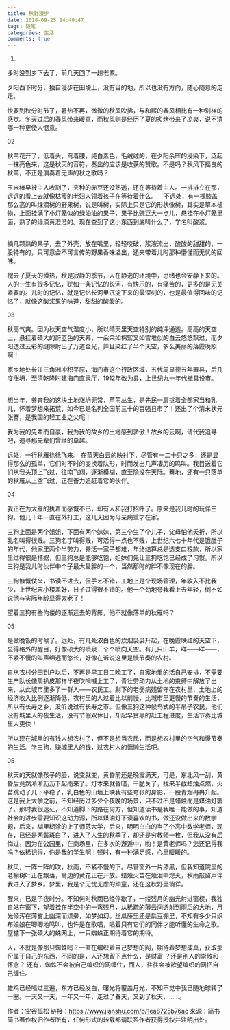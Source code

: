 ```yaml
---
title: 秋野漫步
date: 2018-09-25 14:40:47
tags: 随笔
categories: 生活
comments: true
---
```


01.

多时没到乡下去了，前几天回了一趟老家。        

夕阳西下时分，独自漫步在田埂上，没有目的地，所以也没有方向，随心随意的走走。      

<!--more-->

快要到秋分时节了，暑热不再，微微的秋风吹拂，与和熙的春风相比有一种别样的感觉。冬天过后的春风带来暖意，而秋风则是经历了夏的炙烤带来了凉爽，说不清哪一种更使人惬意。 

02

秋苇花开了，低着头，弯着腰，纯白素色，毛绒绒的，在夕阳余晖的浸染下，泛起一抹亮色来，这是秋天的音符，奏出的应该是收获的赞歌。不是吗？秋风下摇曳的秋苇，不正是演奏着无声的秋之歌吗？              

玉米棒早被主人收割了，夹种的赤豆还没熟透，还在等待着主人。一排排立在那，远远的看上去就像枯瘦的老妇人领着孩子在等待着什么。    不远处，有一棵膝盖那么高的叫绿滴树的野果树，说是叫树，实际上只是它的形状像树，其实是草本植物，上面挂满了小灯笼似的绿油油的果子，果子比豌豆大一点儿，悬挂在小灯笼里面，熟了的绿滴黄澄澄的。现在查到了这小东西到底叫什么了，学名叫酸浆。        

摘几颗熟的果子，去了外壳，放在嘴里，轻轻咬破，浆液流出，酸酸的甜甜的，一股特有的，只可意会不可言传的野果香味溢出，还夹带着儿时那种懵懂而无忧的回味。         

褪去了夏天的燥热，秋是寂静的季节，人在静逸的环境中，思绪也会安静下来的。人的一生有很多记忆，犹如一条记忆的长河，有快乐的，有痛苦的，更多的是无关紧要的。儿时的记忆，就是记忆长河里沉淀下来的最深刻的，也是最值得回味的记忆了，就像这酸浆果的味道，甜甜的酸酸的。

03

秋高气爽。因为秋天空气湿度小，所以晴天里天空特别的纯净通透。高高的天空上，悬挂着硕大的蔚蓝色的天幕，一朵朵如棉絮又如雪堆似的白云悠悠飘过，而夕阳透过云彩的缝隙射出了万道金光，并且染红了半个天空，多么美丽的落霞晚照啊！

家乡地处长江三角洲冲积平原，海门市这个行政区域，五代周显德五年置县，后几度涨坍，至清乾隆时建海门直隶厅，1912年改为县，上世纪九十年代撤县设市。       

想当年，养育我的这块土地涨坍无常，芦苇丛生，是先民一肩挑着全部家当和乳儿，怀着梦想来拓荒，如今已是名列全国前三十的百强县市了！还出了个清末状元张謇，是我国的轻工业之父呢！        

我为我的先辈而自豪，我为我的故乡的土地感到骄傲！故乡的云啊，请代我追寻吧，追寻那先辈们曾经的卓越。        

远处，一行秋雁徐徐飞来。 在蓝天白云的映衬下，尽管有一二十只之多，还是显得那么的孤单，它们时不时的变换着队形，时而发出几声凄厉的鸣叫。我目送着它们从我头顶上飞过，往南飞翔，逐渐模糊，直至隐没在天际。蓦地，还有一只落单的秋雁从上空飞过，正在奋力追赶着它的伙伴。  

04     

我正在为大雁的执着而感慨不已，却有人和我打招呼了。原来是我儿时的玩伴三狗。他几十年一直在外打工，这几天因为母亲病重才在家。     

三狗上面是两个姐姐，下面有两个妹妹，第三个生了个儿子，父母怕他夭折，所以乳名叫得很贱。三狗名字叫得贱，可活得一点也不贱，上世纪六七十年代是饿肚子的年代，他家里两个半劳力，养活一家子都难，年终结算总是透支口粮款，所以家里过得很是拮据，但三狗总是能够吃饱，姐妹们先让三狗吃饱已经成了习惯。所以三狗是我儿时伙伴中个子最大最胖的一个，当然那时的胖不像现在的胖。      

三狗慷慨仗义，书读不进去，但手艺不错，工地上是个现场管理，年收入不比我少，上世纪末小楼盖好，日子过得很不错的。他一个劲地夸我看上去年轻，倒不如说他与实际年龄显得太老了！   

望着三狗有些佝偻的逐渐远去的背影，他不就像落单的秋雁吗？  

05   

是做晚饭的时候了。远处，有几处浓白色的炊烟袅袅升起，在晚霞映红的天空下，显得格外的醒目，好像硕大的喷泉一个个喷向天空。有几只山羊，咩——咩——，不紧不慢的叫声绵远而悠长，好像在诉说这里是慢节奏的农村。        

自从农村分田到户以后，不再是早工日工晚工了，自家地里的活自己安排，不需要生产队长像周扒皮那样半夜吹哨喊上工了，青壮劳动力从土地的束缚中解放了出来，从此城市里多了一群人——农民工。剩下的老弱病残留守在农村里，土地上的经济收入比例逐渐降低，农村里的人过着比以前慢，比城市里更慢的节奏的生活，所以有长寿之乡，没听说过有长寿之市。但像三狗这种候鸟式的半吊子农民，他们没有城里人的夜生活，没有节假双休日，却起早贪黑的赶工程进度，生活节奏比城里人更快！        

所以现在城里的有钱人想农村了，但不是想当农民，而是想农村里的空气和慢节奏的生活。学三狗，赚城里人的钱，过农村人的慵懒生活吧。

05         

秋天的天就像孩子的脸，说变就变，黄昏前还是晚霞满天，可是，东北风一刮，黄昏后竟然淅淅沥沥下起雨来了。灯本来就昏暗，干脆关了，找来半截蜡烛点燃，火苗跳动了几下平稳了，乳白色的山墙上映我有些夸张的身影，一股青烟冉冉升起。这是我上大学之前，不知经历过多少个夜晚的场景，只不过不是蜡烛而是煤油灯罢了。那时我很迷茫，不知道脚下的路在何方，但知道读书是我唯一能做的事，知道社会的进步需要知识这动力源，所以煤油灯下读喜欢的书，做还没做出来的数学题，后来，糊里糊涂的上了师范大学，后来，明明白白的当了个高中数学老师，现在，已经是两鬓斑白了，进入了人生的秋季了，却还是穷教师一枚，但我从没有后悔过，因为在公园里，在商场里，在多次的邂逅中，哟！是黄老师吗？您还记得我吗？依稀记得，你是我的学生啊！顿时，有一种满足感，心里暖暖的。

秋风，一阵一阵的吹，秋雨，不紧不慢的下。尽管窗外一片漆黑，但我知道院里的老榆树叶正在飘落，篱边的黄花正在开放。蜡烛火苗在烛泪中熄灭，秋雨敲窗声伴我进入了梦乡。梦里，我是个无忧无虑的顽童，还在这秋野里徜徉。

醒来，已是子夜时分。不知何时秋雨已经停歇了，一缕残月的幽光射进窗棂，我独自站在窗下，望着挂在半空中的一弯残月，从稀疏的薄云间透射到雨后的大地，月光倾泻在薄雾上幽深而缥缈，如梦如幻。丝瓜藤里还是扁豆棚里，不知有多少只织布娘娘在唧唧地鸣叫，也许是在歌唱，唱着只有它们的同伴才能听懂的生命之歌。屋檐下一张硕大的蛛网上，一只蜘蛛正期待着它的期待。     

人，不就是像那只蜘蛛吗？一直在编织着自己梦想的网，期待着梦想成真，获取那份属于自己的东西，不同的是，人还想留下点什么，是财富 ？还是别人的崇敬和怀念？ 还有，蜘蛛不会被自己编织的网缠住，而人，往往会被欲望编织的网把自己缠住。

雄鸡已经唱过三遍，东方已经发白，曙光将覆盖月光，不知不觉中我已随地球转了一圈。一天又一天，一年又一年，走过了春天，又到了秋天，……。

作者：空谷孤松
链接：https://www.jianshu.com/p/1ea8725b76ac
來源：简书
简书著作权归作者所有，任何形式的转载都请联系作者获得授权并注明出处。